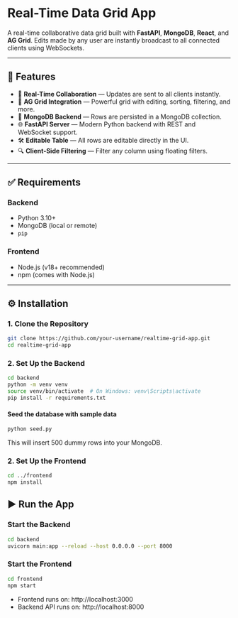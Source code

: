 # Real-Time Data Grid App

A real-time collaborative data grid built with **FastAPI**, **MongoDB**, **React**, and **AG Grid**. Edits made by any user are instantly broadcast to all connected clients using WebSockets.

---

## 🚀 Features

- 🔄 **Real-Time Collaboration** — Updates are sent to all clients instantly.
- 🧮 **AG Grid Integration** — Powerful grid with editing, sorting, filtering, and more.
- 💾 **MongoDB Backend** — Rows are persisted in a MongoDB collection.
- 🌐 **FastAPI Server** — Modern Python backend with REST and WebSocket support.
- 🛠️ **Editable Table** — All rows are editable directly in the UI.
- 🔍 **Client-Side Filtering** — Filter any column using floating filters.

---

## ✅ Requirements

### Backend

- Python 3.10+
- MongoDB (local or remote)
- `pip`

### Frontend

- Node.js (v18+ recommended)
- npm (comes with Node.js)

---

## ⚙️ Installation

### 1. Clone the Repository

```bash
git clone https://github.com/your-username/realtime-grid-app.git
cd realtime-grid-app
```

### 2. Set Up the Backend

```bash
cd backend
python -m venv venv
source venv/bin/activate  # On Windows: venv\Scripts\activate
pip install -r requirements.txt
```

#### Seed the database with sample data
```bash
python seed.py
```
This will insert 500 dummy rows into your MongoDB.

### 2. Set Up the Frontend

```bash
cd ../frontend
npm install
```

## ▶️ Run the App
### Start the Backend
```bash
cd backend
uvicorn main:app --reload --host 0.0.0.0 --port 8000
```

### Start the Frontend
```bash
cd frontend
npm start
```

- Frontend runs on: http://localhost:3000
- Backend API runs on: http://localhost:8000
